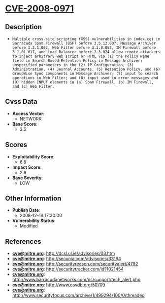 
# [CVE-2008-0971](https://cve.mitre.org/cgi-bin/cvename.cgi?name=CVE-2008-0971)

## Description

- `Multiple cross-site scripting (XSS) vulnerabilities in index.cgi in Barracuda Spam Firewall (BSF) before 3.5.12.007, Message Archiver before 1.2.1.002, Web Filter before 3.3.0.052, IM Firewall before 3.1.01.017, and Load Balancer before 2.3.024 allow remote attackers to inject arbitrary web script or HTML via (1) the Policy Name field in Search Based Retention Policy in Message Archiver; unspecified parameters in the (2) IP Configuration, (3) Administration, (4) Journal Accounts, (5) Retention Policy, and (6) GroupWise Sync components in Message Archiver; (7) input to search operations in Web Filter; and (8) input used in error messages and (9) hidden INPUT elements in (a) Spam Firewall, (b) IM Firewall, and (c) Web Filter.`

## Cvss Data

- **Access Vector**:
  - NETWORK
- **Base Score**:
  - 3.5

## Scores

- **Exploitability Score**:
  - 6.8
- **Impact Score**:
  - 2.9
- **Base Severity**:
  - LOW

## Other Information

- **Publish Date**:
  - 2008-12-19 17:30:00
- **Vulnerability Status**:
  - Modified

## References

- **cve@mitre.org**: http://dcsl.ul.ie/advisories/03.htm
- **cve@mitre.org**: http://secunia.com/advisories/33164
- **cve@mitre.org**: http://securityreason.com/securityalert/4792
- **cve@mitre.org**: http://securitytracker.com/id?1021454
- **cve@mitre.org**: http://www.barracudanetworks.com/ns/support/tech_alert.php
- **cve@mitre.org**: http://www.osvdb.org/50709
- **cve@mitre.org**: http://www.securityfocus.com/archive/1/499294/100/0/threaded
